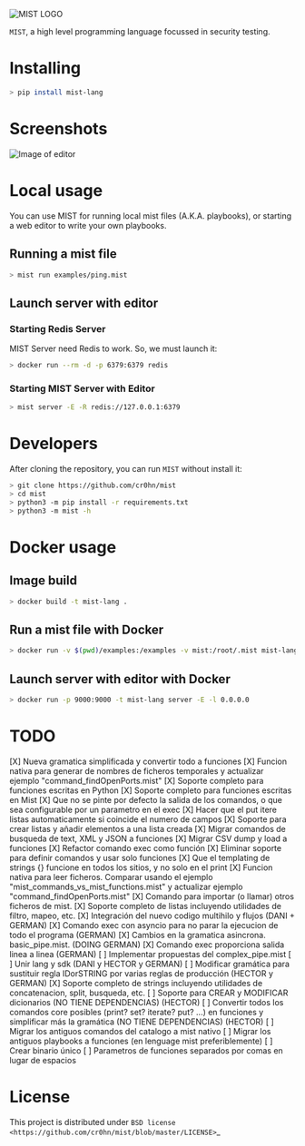 ![MIST LOGO](https://raw.githubusercontent.com/cr0hn/mist/master/docs/source/_static/images/logo-250x250.png)


`MIST`, a high level programming language focussed in security testing.

# Installing

```bash
> pip install mist-lang
```

# Screenshots

![Image of editor](https://raw.githubusercontent.com/cr0hn/mist/master/docs/source/_static/images/MIST_Editor.png)

# Local usage

You can use MIST for running local mist files (A.K.A. playbooks), or starting a
web editor to write your own playbooks.

## Running a mist file

```bash
> mist run examples/ping.mist
```

## Launch server with editor

### Starting Redis Server

MIST Server need Redis to work. So, we must launch it:

```bash
> docker run --rm -d -p 6379:6379 redis
```

### Starting MIST Server with Editor

```bash
> mist server -E -R redis://127.0.0.1:6379
```

# Developers

After cloning the repository, you can run `MIST` without install it:

```bash
> git clone https://github.com/cr0hn/mist
> cd mist
> python3 -m pip install -r requirements.txt
> python3 -m mist -h
```

# Docker usage

## Image build

```bash
> docker build -t mist-lang .
```

## Run a mist file with Docker

```bash
> docker run -v $(pwd)/examples:/examples -v mist:/root/.mist mist-lang run examples/ping.mist
```

## Launch server with editor with Docker

```bash
> docker run -p 9000:9000 -t mist-lang server -E -l 0.0.0.0
```

# TODO

[X] Nueva gramatica simplificada y convertir todo a funciones
[X] Funcion nativa para generar de nombres de ficheros temporales y actualizar ejemplo "command_findOpenPorts.mist"
[X] Soporte completo para funciones escritas en Python
[X] Soporte completo para funciones escritas en Mist
[X] Que no se pinte por defecto la salida de los comandos, o que sea configurable por un parametro en el exec
[X] Hacer que el put itere listas automaticamente si coincide el numero de campos
[X] Soporte para crear listas y añadir elementos a una lista creada
[X] Migrar comandos de busqueda de text, XML y JSON a funciones
[X] Migrar CSV dump y load a funciones
[X] Refactor comando exec como función
[X] Eliminar soporte para definir comandos y usar solo funciones
[X] Que el templating de strings {} funcione en todos los sitios, y no solo en el print
[X] Funcion nativa para leer ficheros. Comparar usando el ejemplo "mist_commands_vs_mist_functions.mist" y actualizar ejemplo "command_findOpenPorts.mist"
[X] Comando para importar (o llamar) otros ficheros de mist.
[X] Soporte completo de listas incluyendo utilidades de filtro, mapeo, etc.
[X] Integración del nuevo codigo multihilo y flujos (DANI + GERMAN)
[X] Comando exec con asyncio para no parar la ejecucion de todo el programa (GERMAN)
[X] Cambios en la gramatica asincrona. basic_pipe.mist. (DOING GERMAN)
[X] Comando exec proporciona salida linea a linea (GERMAN)
[ ] Implementar propuestas del complex_pipe.mist
[ ] Unir lang y sdk (DANI y HECTOR y GERMAN)
[ ] Modificar gramática para sustituir regla IDorSTRING por varias reglas de producción (HECTOR y GERMAN)
[X] Soporte completo de strings incluyendo utilidades de concatenacion, split, busqueda, etc.
[ ] Soporte para CREAR y MODIFICAR dicionarios (NO TIENE DEPENDENCIAS) (HECTOR)
[ ] Convertir todos los comandos core posibles (print? set? iterate? put? ...) en funciones y simplificar más la gramática (NO TIENE DEPENDENCIAS) (HECTOR)
[ ] Migrar los antiguos comandos del catalogo a mist nativo
[ ] Migrar los antiguos playbooks a funciones (en lenguage mist preferiblemente)
[ ] Crear binario único
[ ] Parametros de funciones separados por comas en lugar de espacios

# License

This project is distributed under `BSD license <https://github.com/cr0hn/mist/blob/master/LICENSE>`_

